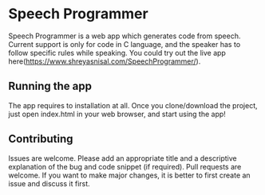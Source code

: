# Speech Programmer

Speech Programmer is a web app which generates code from speech. Current support is only for code in C language, and the speaker has to follow specific rules while speaking. You could try out the live app here(https://www.shreyasnisal.com/SpeechProgrammer/).

## Running the app

The app requires to installation at all. Once you clone/download the project, just open index.html in your web browser, and start using the app!


## Contributing

Issues are welcome. Please add an appropriate title and a descriptive explanation of the bug and code snippet (if required).
Pull requests are welcome. If you want to make major changes, it is better to first create an issue and discuss it first.
